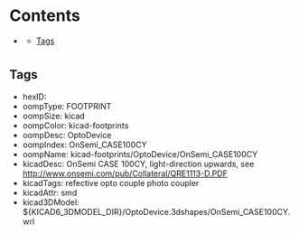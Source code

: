 



Contents
========

* [](#)
	* [Tags](#tags)

# 

## Tags

- hexID: 
- oompType: FOOTPRINT
- oompSize: kicad
- oompColor: kicad-footprints
- oompDesc: OptoDevice
- oompIndex: OnSemi_CASE100CY
- oompName: kicad-footprints/OptoDevice/OnSemi_CASE100CY
- kicadDesc: OnSemi CASE 100CY, light-direction upwards, see http://www.onsemi.com/pub/Collateral/QRE1113-D.PDF
- kicadTags: refective opto couple photo coupler
- kicadAttr: smd
- kicad3DModel: ${KICAD6_3DMODEL_DIR}/OptoDevice.3dshapes/OnSemi_CASE100CY.wrl
